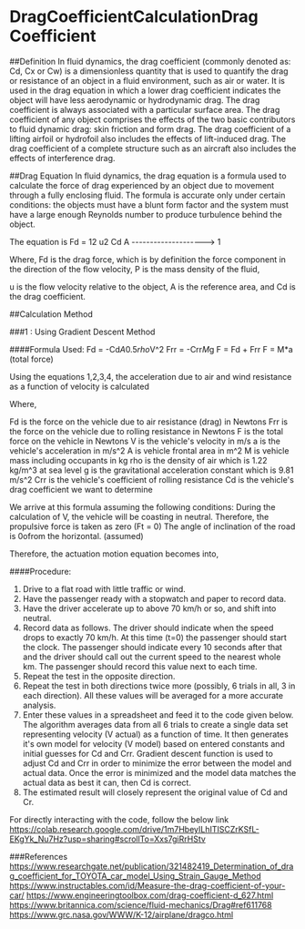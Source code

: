 # DragCoefficientCalculationDrag Coefficient

##Definition 
In fluid dynamics, the drag coefficient (commonly denoted as: Cd, Cx or Cw) is a dimensionless quantity that is used to quantify the drag or resistance of an object in a fluid environment, such as air or water. It is used in the drag equation in which a lower drag coefficient indicates the object will have less aerodynamic or hydrodynamic drag. The drag coefficient is always associated with a particular surface area.
The drag coefficient of any object comprises the effects of the two basic contributors to fluid dynamic drag: skin friction and form drag. The drag coefficient of a lifting airfoil or hydrofoil also includes the effects of lift-induced drag. The drag coefficient of a complete structure such as an aircraft also includes the effects of interference drag.


##Drag Equation
In fluid dynamics, the drag equation is a formula used to calculate the force of drag experienced by an object due to movement through a fully enclosing fluid. The formula is accurate only under certain conditions: the objects must have a blunt form factor and the system must have a large enough Reynolds number to produce turbulence behind the object. 

The equation is  Fd = 12  u2 Cd A  --------------------> 1

Where,
Fd is the drag force, which is by definition the force component in the direction of the flow velocity, 
Ρ is the mass density of the fluid,

u is the flow velocity relative to the object, 
A is the reference area, and
Cd is the drag coefficient.

##Calculation Method

###1 : Using Gradient Descent Method


####Formula Used:
   Fd = -Cd*A*0.5*rho*V^2
   Frr = -Crr*M*g 
   F = Fd + Frr 
   F = M*a (total force)
 
Using the equations 1,2,3,4, the acceleration due to air and wind resistance as a function of velocity is calculated


 
Where, 
   
   Fd is the force on the vehicle due to air resistance (drag) in Newtons
   Frr is the force on the vehicle due to rolling resistance in Newtons
   F is the total force on the vehicle in Newtons
   V is the vehicle's velocity in m/s
   a is the vehicle's acceleration in m/s^2
   A is vehicle frontal area in m^2
   M is vehicle mass including occupants in kg
   rho is the density of air which is 1.22 kg/m^3 at sea level
   g is the gravitational acceleration constant which is 9.81 m/s^2
   Crr is the vehicle's coefficient of rolling resistance
   Cd is the vehicle's drag coefficient we want to determine
 
We arrive at this formula assuming the following conditions:
During the calculation of V, the vehicle will be coasting in neutral. 
Therefore, the propulsive force is taken as zero (Ft = 0)
The angle of inclination of the road is 0ofrom the horizontal. (assumed)
 
Therefore, the actuation motion equation becomes into,
 
 
####Procedure:
1. Drive to a flat road with little traffic or wind.
2. Have the passenger ready with a stopwatch and paper to record data.
3. Have the driver accelerate up to above 70 km/h or so, and shift into neutral.
4. Record data as follows. The driver should indicate when the speed drops to exactly 70 km/h. At this time (t=0) the passenger should start the clock. The passenger should indicate every 10 seconds after that and the driver should call out the current speed to the nearest whole km. The passenger should record this value next to each time.
5. Repeat the test in the opposite direction.
6. Repeat the test in both directions twice more (possibly, 6 trials in all, 3 in each direction). All these values will be averaged for a more accurate analysis.
7. Enter these values in a spreadsheet and feed it to the code given below. The algorithm averages data from all 6 trials to create a single data set representing velocity (V actual) as a function of time. It then generates it's own model for velocity (V model) based on entered constants and initial guesses for Cd and Crr. Gradient descent function is used to adjust Cd and Crr in order to minimize the error between the model and actual data. Once the error is minimized and the model data matches the actual data as best it can, then Cd is correct.
8. The estimated result will closely represent the original value of Cd and Cr.

For directly interacting with the code, follow the below link
https://colab.research.google.com/drive/1m7HbeyILhITISCZrKSfL-EKgYk_Nu7Hz?usp=sharing#scrollTo=Xxs7giRrHStv

###References
https://www.researchgate.net/publication/321482419_Determination_of_drag_coefficient_for_TOYOTA_car_model_Using_Strain_Gauge_Method
https://www.instructables.com/id/Measure-the-drag-coefficient-of-your-car/
https://www.engineeringtoolbox.com/drag-coefficient-d_627.html  
https://www.britannica.com/science/fluid-mechanics/Drag#ref611768 
https://www.grc.nasa.gov/WWW/K-12/airplane/dragco.html 


